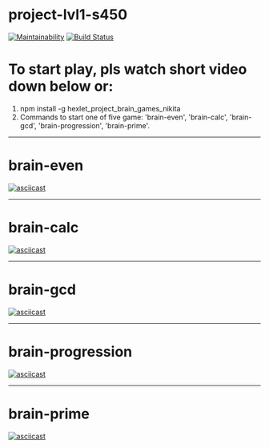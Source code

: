 # project-lvl1-s450

[![Maintainability](https://api.codeclimate.com/v1/badges/2de390326ad36040d4a8/maintainability)](https://codeclimate.com/github/NikitaOstapenko1205/project-lvl1-s450/maintainability)
[![Build Status](https://travis-ci.org/NikitaOstapenko1205/project-lvl1-s450.svg?branch=master)](https://travis-ci.org/NikitaOstapenko1205/project-lvl1-s450)


# To start play, pls watch short video down below or:
1. npm install -g hexlet_project_brain_games_nikita
2. Commands to start one of five game: 'brain-even', 'brain-calc', 'brain-gcd', 'brain-progression', 'brain-prime'.


*************************************************************************************

# brain-even
[![asciicast](https://asciinema.org/a/Qrv7kaKYvn3UAMAn9qdH6vMnA.svg)](https://asciinema.org/a/Qrv7kaKYvn3UAMAn9qdH6vMnA)


*************************************************************************************


# brain-calc
[![asciicast](https://asciinema.org/a/Cl6C6HLuNUP2YEXqhOgLc7Xia.svg)](https://asciinema.org/a/Cl6C6HLuNUP2YEXqhOgLc7Xia)


*************************************************************************************


# brain-gcd
[![asciicast](https://asciinema.org/a/H4aHxxcdjiOdEu6WtDhN0IMDI.svg)](https://asciinema.org/a/H4aHxxcdjiOdEu6WtDhN0IMDI)


*************************************************************************************


# brain-progression
[![asciicast](https://asciinema.org/a/ebWFZwoiBGyFSXNc4JCbXZqwl.svg)](https://asciinema.org/a/ebWFZwoiBGyFSXNc4JCbXZqwl)


*************************************************************************************


# brain-prime
[![asciicast](https://asciinema.org/a/oXhh7WGWZFzsSlQiHQcEfBIty.svg)](https://asciinema.org/a/oXhh7WGWZFzsSlQiHQcEfBIty)